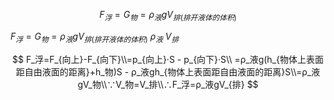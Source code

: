 

$$
F_浮=G_物=ρ_液gV_{排(排开液体的体积)}
$$

$F_浮=G_物=ρ_液gV_{排(排开液体的体积)}$         $ρ_液$         $V_排$

$$
F_浮=F_{向上}-F_{向下}\\=p_{向上}·S - p_{向下}·S\\                    =ρ_液g(h_{物体上表面距自由液面的距离}+h_物)S - ρ_液gh_{物体上表面距自由液面的距离}S\\=ρ_液gV_物\\∵V_物=V_排\\∴F_浮=ρ_液gV_{排}
$$